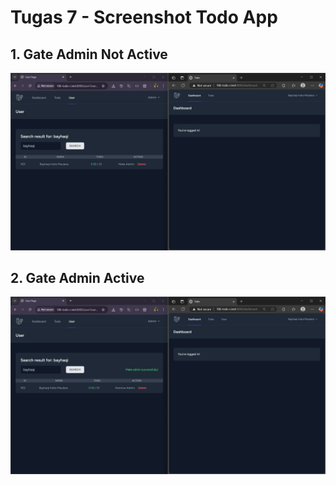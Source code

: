 # Tugas 7 - Screenshot Todo App

## 1. Gate Admin Not Active

![alt text](screenshot/tugas7/Adm_no_active.png)

## 2. Gate Admin Active

![alt text](screenshot/tugas7/adm_active.png)
